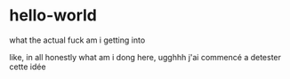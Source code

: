 # hello-world
what the actual fuck am i getting into

like, in all honestly what am i dong here, ugghhh j'ai commencé a detester cette idée


